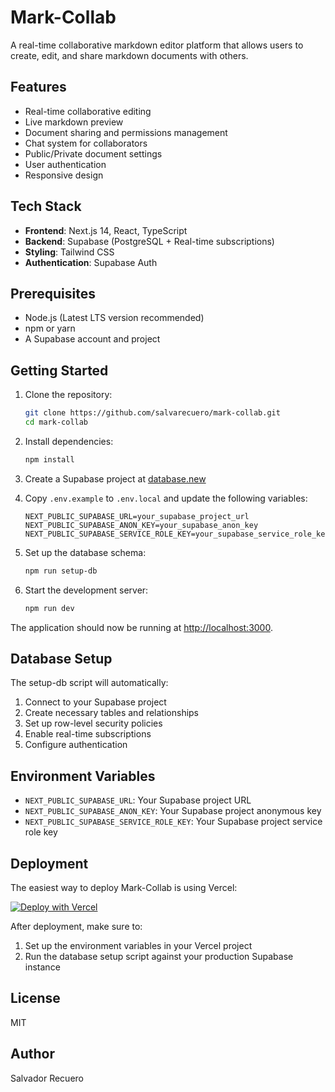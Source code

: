 # Mark-Collab

A real-time collaborative markdown editor platform that allows users to create, edit, and share markdown documents with others.

## Features

- Real-time collaborative editing
- Live markdown preview
- Document sharing and permissions management
- Chat system for collaborators
- Public/Private document settings
- User authentication
- Responsive design

## Tech Stack

- **Frontend**: Next.js 14, React, TypeScript
- **Backend**: Supabase (PostgreSQL + Real-time subscriptions)
- **Styling**: Tailwind CSS
- **Authentication**: Supabase Auth

## Prerequisites

- Node.js (Latest LTS version recommended)
- npm or yarn
- A Supabase account and project

## Getting Started

1. Clone the repository:

   ```bash
   git clone https://github.com/salvarecuero/mark-collab.git
   cd mark-collab
   ```

2. Install dependencies:

   ```bash
   npm install
   ```

3. Create a Supabase project at [database.new](https://database.new)

4. Copy `.env.example` to `.env.local` and update the following variables:

   ```
   NEXT_PUBLIC_SUPABASE_URL=your_supabase_project_url
   NEXT_PUBLIC_SUPABASE_ANON_KEY=your_supabase_anon_key
   NEXT_PUBLIC_SUPABASE_SERVICE_ROLE_KEY=your_supabase_service_role_key
   ```

5. Set up the database schema:

   ```bash
   npm run setup-db
   ```

6. Start the development server:
   ```bash
   npm run dev
   ```

The application should now be running at [http://localhost:3000](http://localhost:3000).

## Database Setup

The setup-db script will automatically:

1. Connect to your Supabase project
2. Create necessary tables and relationships
3. Set up row-level security policies
4. Enable real-time subscriptions
5. Configure authentication

## Environment Variables

- `NEXT_PUBLIC_SUPABASE_URL`: Your Supabase project URL
- `NEXT_PUBLIC_SUPABASE_ANON_KEY`: Your Supabase project anonymous key
- `NEXT_PUBLIC_SUPABASE_SERVICE_ROLE_KEY`: Your Supabase project service role key

## Deployment

The easiest way to deploy Mark-Collab is using Vercel:

[![Deploy with Vercel](https://vercel.com/button)](https://vercel.com/new/clone?repository-url=https%3A%2F%2Fgithub.com%2Fsalvarecuero%2Fmark-collab)

After deployment, make sure to:

1. Set up the environment variables in your Vercel project
2. Run the database setup script against your production Supabase instance

## License

MIT

## Author

Salvador Recuero
